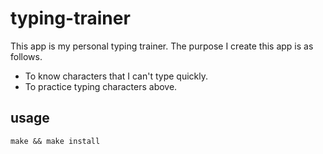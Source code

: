 # typing-trainer

This app is my personal typing trainer.
The purpose I create this app is as follows.

* To know characters that I can't type quickly.
* To practice typing characters above.

## usage

```
make && make install
```
